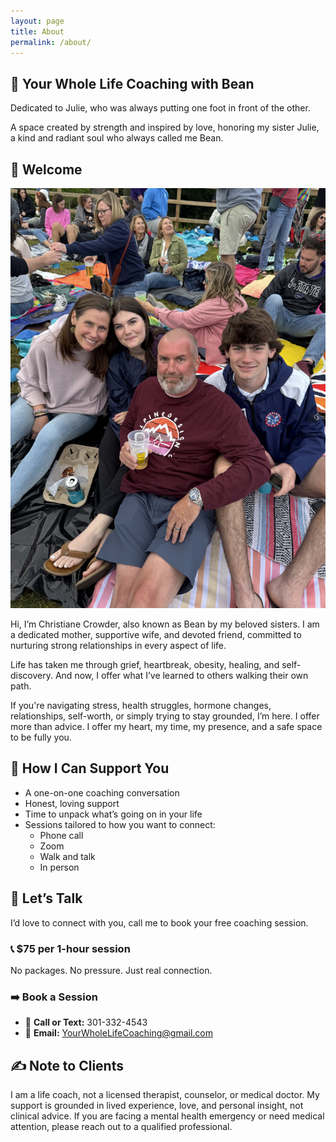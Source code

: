 ```yaml
---
layout: page
title: About
permalink: /about/
---
```


## 🌿 Your Whole Life Coaching with Bean
Dedicated to Julie, who was always putting one foot in front of the other.

A space created by strength and inspired by love, honoring my sister Julie, a kind and radiant soul who always called me Bean.


## 💛 Welcome
![Family picnic photo](/assets/images/family.jpg)

Hi, I’m Christiane Crowder, also known as Bean by my beloved sisters. I am a dedicated mother, supportive wife, and devoted friend, committed to nurturing strong relationships in every aspect of life.

Life has taken me through grief, heartbreak, obesity, healing, and self-discovery. And now, I offer what I’ve learned to others walking their own path.

If you're navigating stress, health struggles, hormone changes, relationships, self-worth, or simply trying to stay grounded, I’m here.
I offer more than advice. I offer my heart, my time, my presence, and a safe space to be fully you.

## 🧭 How I Can Support You
- A one-on-one coaching conversation
- Honest, loving support
- Time to unpack what’s going on in your life
- Sessions tailored to how you want to connect:
    + Phone call
    + Zoom
    + Walk and talk
    + In person

## 💬 Let’s Talk
I’d love to connect with you, call me to book your free coaching session.

### 📞 $75 per 1-hour session
No packages. No pressure. Just real connection.
### ➡️ Book a Session
- 📱 **Call or Text:** 301-332-4543
- 📧 **Email:** YourWholeLifeCoaching@gmail.com

## ✍️ Note to Clients
I am a life coach, not a licensed therapist, counselor, or medical doctor. My support is grounded in lived experience, love, and personal insight, not clinical advice. If you are facing a mental health emergency or need medical attention, please reach out to a qualified professional.
